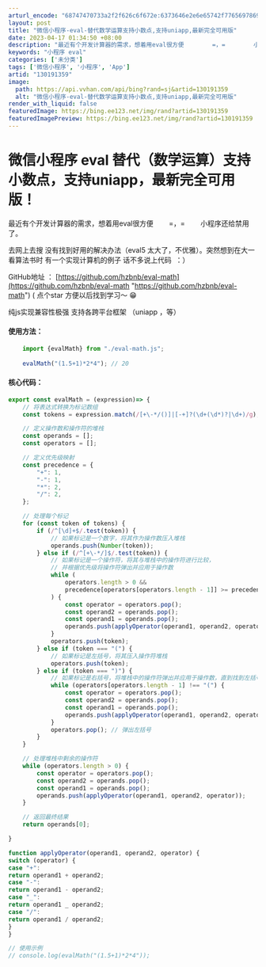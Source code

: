 ```yaml
---
arturl_encode: "68747470733a2f2f626c6f672e:6373646e2e6e65742f77656978696e5f34363338323134312f:61727469636c652f64657461696c732f313330313931333539"
layout: post
title: "微信小程序-eval-替代数学运算支持小数点,支持uniapp,最新完全可用版"
date: 2023-04-17 01:34:50 +08:00
description: "最近有个开发计算器的需求，想着用eval很方便        =，=        小程序还给禁用了"
keywords: "小程序 eval"
categories: ['未分类']
tags: ['微信小程序', '小程序', 'App']
artid: "130191359"
image:
  path: https://api.vvhan.com/api/bing?rand=sj&artid=130191359
  alt: "微信小程序-eval-替代数学运算支持小数点,支持uniapp,最新完全可用版"
render_with_liquid: false
featuredImage: https://bing.ee123.net/img/rand?artid=130191359
featuredImagePreview: https://bing.ee123.net/img/rand?artid=130191359
---
```


# 微信小程序 eval 替代（数学运算）支持小数点，支持uniapp，最新完全可用版！

最近有个开发计算器的需求，想着用eval很方便        =，=        小程序还给禁用了。

去网上去搜 没有找到好用的解决办法（eval5 太大了，不优雅）。突然想到在大一看算法书时 有一个实现计算机的例子 话不多说上代码  ：）

GitHub地址 ：
[https://github.com/hzbnb/eval-math](https://github.com/hzbnb/eval-math "https://github.com/hzbnb/eval-math")
( 点个star 方便以后找到学习～ 😁

纯js实现兼容性极强 支持各跨平台框架 （uniapp ，等）

#### 使用方法：

```javascript
	import {evalMath} from "./eval-math.js";
    
    evalMath("(1.5+1)*2*4"); // 20
```

#### 核心代码：

```javascript
export const evalMath = (expression)=> {
    // 将表达式转换为标记数组
    const tokens = expression.match(/[+\-*/()]|[-+]?(\d+(\d*)?|\d+)/g);

    // 定义操作数和操作符的堆栈
    const operands = [];
    const operators = [];

    // 定义优先级映射
    const precedence = {
        "+": 1,
        "-": 1,
        "*": 2,
        "/": 2,
    };

    // 处理每个标记
    for (const token of tokens) {
        if (/^[\d]+$/.test(token)) {
            // 如果标记是一个数字，将其作为操作数压入堆栈
            operands.push(Number(token));
        } else if (/^[+\-*/]$/.test(token)) {
            // 如果标记是一个操作符，将其与堆栈中的操作符进行比较，
            // 并根据优先级将操作符弹出并应用于操作数
            while (
                operators.length > 0 &&
                precedence[operators[operators.length - 1]] >= precedence[token]
            ) {
                const operator = operators.pop();
                const operand2 = operands.pop();
                const operand1 = operands.pop();
                operands.push(applyOperator(operand1, operand2, operator));
            }
            operators.push(token);
        } else if (token === "(") {
            // 如果标记是左括号，将其压入操作符堆栈
            operators.push(token);
        } else if (token === ")") {
            // 如果标记是右括号，将堆栈中的操作符弹出并应用于操作数，直到找到左括号为止
            while (operators[operators.length - 1] !== "(") {
                const operator = operators.pop();
                const operand2 = operands.pop();
                const operand1 = operands.pop();
                operands.push(applyOperator(operand1, operand2, operator));
            }
            operators.pop(); // 弹出左括号
        }
    }

    // 处理堆栈中剩余的操作符
    while (operators.length > 0) {
        const operator = operators.pop();
        const operand2 = operands.pop();
        const operand1 = operands.pop();
        operands.push(applyOperator(operand1, operand2, operator));
    }

    // 返回最终结果
    return operands[0];

}

function applyOperator(operand1, operand2, operator) {
switch (operator) {
case "+":
return operand1 + operand2;
case "-":
return operand1 - operand2;
case "_":
return operand1 _ operand2;
case "/":
return operand1 / operand2;
}
}

// 使用示例
// console.log(evalMath("(1.5+1)*2*4"));

```

####